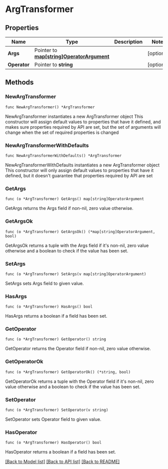 # ArgTransformer

## Properties

Name | Type | Description | Notes
------------ | ------------- | ------------- | -------------
**Args** | Pointer to [**map[string]OperatorArgument**](OperatorArgument.md) |  | [optional] 
**Operator** | Pointer to **string** |  | [optional] 

## Methods

### NewArgTransformer

`func NewArgTransformer() *ArgTransformer`

NewArgTransformer instantiates a new ArgTransformer object
This constructor will assign default values to properties that have it defined,
and makes sure properties required by API are set, but the set of arguments
will change when the set of required properties is changed

### NewArgTransformerWithDefaults

`func NewArgTransformerWithDefaults() *ArgTransformer`

NewArgTransformerWithDefaults instantiates a new ArgTransformer object
This constructor will only assign default values to properties that have it defined,
but it doesn't guarantee that properties required by API are set

### GetArgs

`func (o *ArgTransformer) GetArgs() map[string]OperatorArgument`

GetArgs returns the Args field if non-nil, zero value otherwise.

### GetArgsOk

`func (o *ArgTransformer) GetArgsOk() (*map[string]OperatorArgument, bool)`

GetArgsOk returns a tuple with the Args field if it's non-nil, zero value otherwise
and a boolean to check if the value has been set.

### SetArgs

`func (o *ArgTransformer) SetArgs(v map[string]OperatorArgument)`

SetArgs sets Args field to given value.

### HasArgs

`func (o *ArgTransformer) HasArgs() bool`

HasArgs returns a boolean if a field has been set.

### GetOperator

`func (o *ArgTransformer) GetOperator() string`

GetOperator returns the Operator field if non-nil, zero value otherwise.

### GetOperatorOk

`func (o *ArgTransformer) GetOperatorOk() (*string, bool)`

GetOperatorOk returns a tuple with the Operator field if it's non-nil, zero value otherwise
and a boolean to check if the value has been set.

### SetOperator

`func (o *ArgTransformer) SetOperator(v string)`

SetOperator sets Operator field to given value.

### HasOperator

`func (o *ArgTransformer) HasOperator() bool`

HasOperator returns a boolean if a field has been set.


[[Back to Model list]](../README.md#documentation-for-models) [[Back to API list]](../README.md#documentation-for-api-endpoints) [[Back to README]](../README.md)


